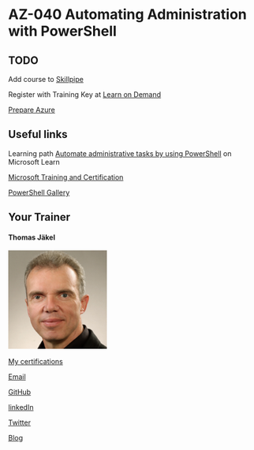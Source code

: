 # AZ-040 Automating Administration with PowerShell

## TODO

Add course to [Skillpipe](https://skillpipe.com)

Register with Training Key at [Learn on Demand](https://brainymotion.learnondemand.net)

[Prepare Azure](PrepareAzure.md.md)



## Useful links

Learning path [Automate administrative tasks by using PowerShell](https://docs.microsoft.com/en-us/learn/paths/powershell/) on Microsoft Learn

[Microsoft Training and Certification](https://aka.ms/traincertposter)

[PowerShell Gallery](https://www.powershellgallery.com/)



##  Your Trainer

#### Thomas Jäkel

<img src="https://github.com/www42/AFT/blob/5e0f3e5e76a66736eaf06845fafd9ce035d73b30/Profilbild.jpg" width="200"/>

[My certifications](https://www.credly.com/users/thomas-jakel)

[Email](mailto:thomas.jaekel@brainymotion.de?subject=AZ-040)

[GitHub](https://github.com/www42)

[linkedIn](https://linkedin.com/in/tjkkll)

[Twitter](https://twitter.com/tjkkll)

[Blog](https://blog.az.training)